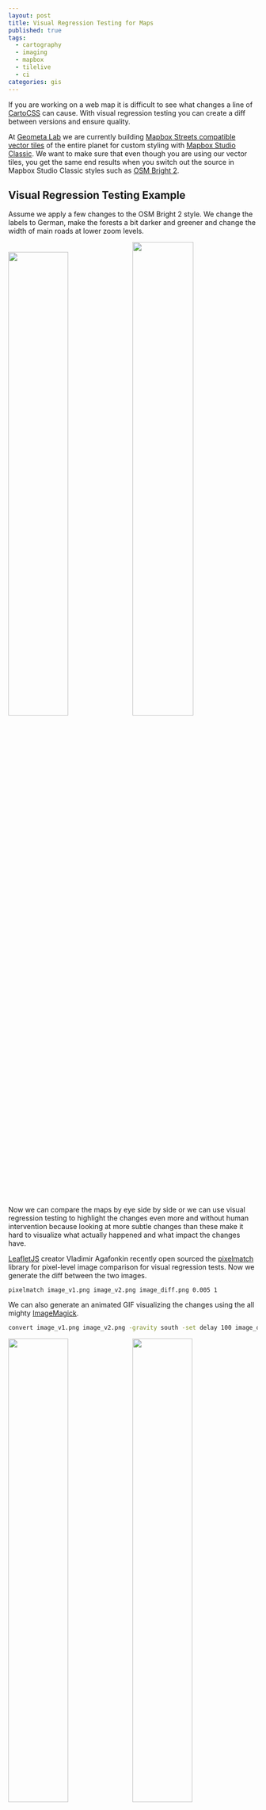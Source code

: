 ```yaml
---
layout: post
title: Visual Regression Testing for Maps
published: true
tags:
  - cartography
  - imaging
  - mapbox
  - tilelive
  - ci
categories: gis
---
```


If you are working on a web map it is difficult to see what changes a
line of [CartoCSS](http://wiki.openstreetmap.org/wiki/CartoCSS) can cause.
With visual regression testing you can create a diff between versions and ensure quality.

At [Geometa Lab](http://www.ifs.hsr.ch/Geometa-Lab.12520.0.html) we are currently building
[Mapbox Streets compatible vector tiles](https://github.com/geometalab/osm2vectortiles/)
of the entire planet for custom styling with [Mapbox Studio Classic](https://www.mapbox.com/mapbox-studio-classic/).
We want to make sure that even though you are using our vector tiles,
you get the same end results when you switch out the source in Mapbox Studio Classic
styles such as [OSM Bright 2](https://github.com/mapbox/mapbox-studio-osm-bright.tm2).

## Visual Regression Testing Example

Assume we apply a few changes to the OSM Bright 2 style.
We change the labels to German, make the forests a bit darker and greener
and change the width of main roads at lower zoom levels.

<img style="width: 49%;" src="/media/osm_bright_original.png">
<img style="width: 49.5%;" src="/media/osm_bright_changed.png">

Now we can compare the maps by eye side by side or we can use
visual regression testing to highlight the changes even more
and without human intervention because looking at more subtle changes
than these make it hard to visualize what actually happened and what impact the changes have.

[LeafletJS](http://leafletjs.com/) creator Vladimir Agafonkin
recently open sourced the [pixelmatch](https://github.com/mapbox/pixelmatch) library for pixel-level image comparison for visual regression tests.
Now we generate the diff between the two images.

```
pixelmatch image_v1.png image_v2.png image_diff.png 0.005 1
```

We can also generate an animated GIF visualizing the changes using
the all mighty [ImageMagick](http://www.imagemagick.org/script/index.php).

```bash
convert image_v1.png image_v2.png -gravity south -set delay 100 image_diff.gif
```

<img style="width: 49%;" src="/media/osm_bright_diff.png">
<img style="width: 49%;" src="/media/osm_bright_animated.gif">

## Diff Raster Map

With tilelive we are now able to generate raster maps so that one can interactively browse
the map diffs as web maps.

### GIF Animation

Browse animated GIFs where the different tiles are the GIF frames.

![OSM Bright GIF visualization](/media/osm_bright_gif_diff.gif)

### Visual Diff

Browse the visual difference between the generated tiles.

We can now detect the change from English labels to German labels where
the names were different and that all wood lands are rendered differently.
Streets appear to stay the same on zoom level 12 except the color
of the main roads (visible as yellow shade).

![OSM Bright visual diff](/media/osm_bright_visual_diff.gif)


## Generate Raster Map

Install the necessary tilelive packages.

```
npm install -g tl tilelive-mapbox tilelive-file tilejson mbtiles
```

Export the Mapbox API access token.

```bash
epxort MAPBOX_ACCESS_TOKEN="pk.eyJ1IjoibW9yZ..."
```

Now copy a section of your existing map `v1` to disk, in my case it is Zurich.

```bash
tl copy -z 6 -Z 14 -b "8.4039 47.3137 8.6531 47.4578" \
mapbox:///morgenkaffee.fab6dc76 file://./tiles_v1
```

You can also copy from a `tilejson` source using [node-tilejson](https://github.com/mapbox/node-tilejson).

After you made the changes to your map copy the changed tiles `v2`.

```bash
tl copy -z 6 -Z 14 -b "8.4039 47.3137 8.6531 47.4578" \
mapbox:///morgenkaffee.9c069ced file://./tiles_v2
```

### Create the Diff

Now we need to compare the changes between all tiles in the `tiles_v1`
folder with the tiles from `tiles_v2`.
We loop through the folder structures of the two folders and execute
the pixelmatch and ImageMagick commands.

Create the bash file `create_diffs.sh` and make it executable.

```bash
#!/bin/bash
set -o errexit
set -o pipefail
set -o nounset

readonly PROGNAME=$(basename $0)
readonly CWD="$( cd "$( dirname "${BASH_SOURCE[0]}" )" && pwd )"

readonly DIFF_DIR="$CWD/diff"
readonly GIF_DIR="$CWD/gif"
readonly THRESHOLD=${THRESHOLD:-0.005}
readonly ANTIALIASING=${ANTIALIASING:-1}

if [ "$#" -ne 2 ]; then
    echo "Usage: $PROGNAME <tile_folder_1> <tile_folder_2>"
    exit 1
fi

readonly DIR_1=$1
readonly DIR_2=$2

function create_diffs() {
    mkdir -p $DIFF_DIR
    mkdir -p $GIF_DIR

    # Metadata is needed to recreate a map out of the diffed tiles
    cp "$DIR_1/metadata.json" "$DIFF_DIR"
    cp "$DIR_1/metadata.json" "$GIF_DIR"

    local z_folder
    for z_folder in $DIR_1/*/; do
        local x_folder
        for x_folder in $z_folder*/; do
            local y_file
            for y_file in $x_folder*.png; do
                echo $y_file

                local y_name=$(basename "$y_file")
                local y_basename=${y_name%.*}
                local z_name=$(basename "$z_folder")
                local x_name=$(basename "$x_folder")

                local src="$y_file"
                local dst="$DIR_2/$z_name/$x_name/$y_name"
                local diff_output="$DIFF_DIR/$z_name/$x_name/$y_name"
                local gif_output="$GIF_DIR/$z_name/$x_name/$y_basename".gif

                mkdir -p "$DIFF_DIR/$z_name/$x_name"
                mkdir -p "$GIF_DIR/$z_name/$x_name"

                pixelmatch "$src" "$dst" "$diff_output" "$THRESHOLD" "$ANTIALIASING"
                convert "$src" "$dst" -gravity south -set delay 100 "$gif_output"

                # Trick mbtiles into using GIFs as PNGs
                mv "$gif_output" "$GIF_DIR/$z_name/$x_name/$y_basename".png
            done
        done
    done
}

create_diffs
```

You can now create diffs between two tile folders.

```bash
./create_diffs.sh tiles_v1 tiles_v2
```

You can fine tune the image comparison threshold and the antialising pixels with env vars.

```bash
THRESHOLD=0.01 ANTIALIASING=2 ./create_diffs.sh tiles_v1 tiles_v2
```

### Copy Raster Tiles

Now we can create a new raster map out of the diff tiles.
Copy the tiles into MBTiles.

```bash
tl copy file://./diff mbtiles://./diffs.mbtiles
```

And for the GIFs as well.

```bash
tl copy file://./gif  mbtiles://./gifs.mbtiles
```

Now you can serve the MBTiles yourself with [tileserver-php](https://github.com/klokantech/tileserver-php/)
or upload it to Mapbox.

## Upload to Mapbox

Upload your raster MBTiles to Mapbox
You can use the [mapbox-upload](https://github.com/mapbox/mapbox-upload) script
to upload the MBTiles programmatically.

The raster map should now appear in the *data* section and you can browse the diffs.

![Mapbox data view](/media/mapbox_data_view.png)

You can preview the raster MBTiles in your browser and look through all the
changes you made on all zoom levels.

## Conclusion

Ensuring quality of your maps is not that hard and tools like
[tilelive](https://github.com/mapbox/tilelive) make it really easy to extract and compare tiles.
For greater benefit you should include visual regression into your CI workflow.
